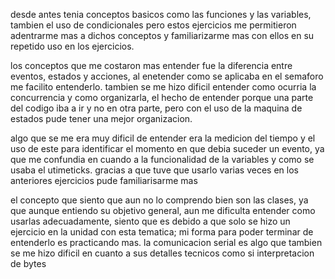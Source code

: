 desde antes tenia conceptos basicos como las funciones y las variables, tambien el uso de condicionales pero estos ejercicios me permitieron 
adentrarme mas a dichos conceptos y familiarizarme mas con ellos en su repetido uso en los ejercicios.

los conceptos que me costaron mas entender fue la diferencia entre eventos, estados y acciones, al enetender como se aplicaba en el semaforo
me facilito entenderlo. tambien se me hizo dificil entender como ocurria la concurrencia y como organizarla, el hecho de entender porque 
una parte del codigo iba a ir y no en otra parte, pero con el uso de la maquina de estados pude tener una mejor organizacion.

algo que se me era muy dificil de entender era la medicion del tiempo y el uso de este para identificar el momento en que debia suceder un 
evento, ya que me confundia en cuando a la funcionalidad de la variables y como se usaba el utimeticks. gracias a que tuve que usarlo varias
veces en los anteriores ejercicios pude familiarisarme mas 

el concepto que siento que aun no lo comprendo bien son las clases, ya que aunque entiendo su objetivo general, aun me dificulta entender 
como usarlas adecuadamente, siento que es debido a que solo se hizo un ejercicio en la unidad con esta tematica; mi forma para poder 
terminar de entenderlo es practicando mas. la comunicacion serial es algo que tambien se me hizo dificil en cuanto a sus detalles tecnicos
como si interpretacion de bytes
